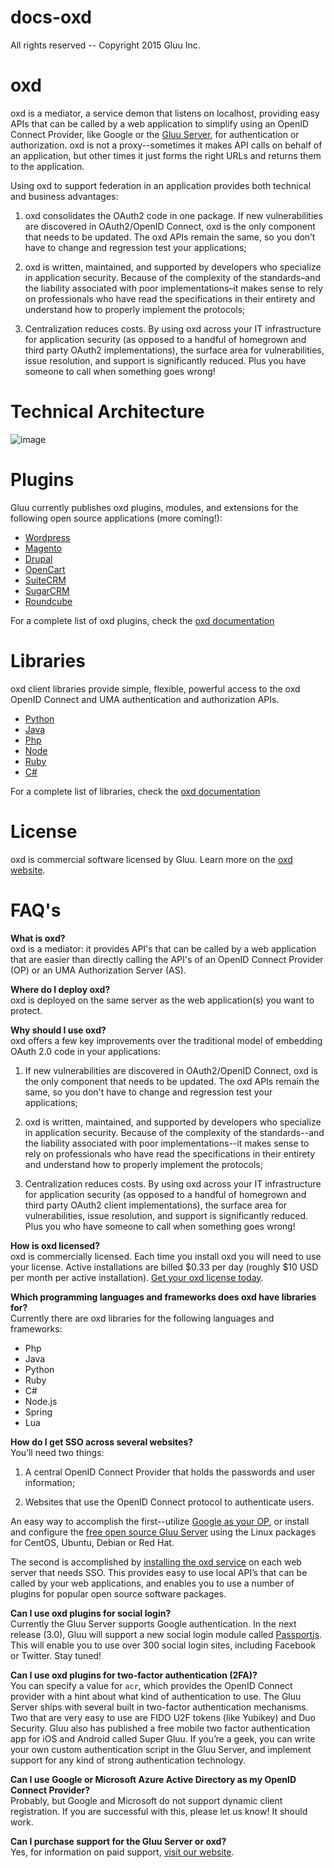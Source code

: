 # docs-oxd
All rights reserved -- Copyright 2015 Gluu Inc.

# oxd

oxd is a mediator, a service demon that listens on localhost, providing easy APIs that can be called by a web application to simplify using an OpenID Connect Provider, like Google or the [Gluu Server](http://gluu.org/docs), for authentication or authorization. oxd is not a proxy--sometimes it makes API calls on behalf of an application, but other times it just forms the right URLs and returns them to the application.

Using oxd to support federation in an application provides both technical and business advantages:

1. oxd consolidates the OAuth2 code in one package. If new vulnerabilities are discovered in OAuth2/OpenID Connect, oxd is the only component that needs to be updated. The oxd APIs remain the same, so you don’t have to change and regression test your applications;       

2. oxd is written, maintained, and supported by developers who specialize in application security. Because of the complexity of the standards–and the liability associated with poor implementations–it makes sense to rely on professionals who have read the specifications in their entirety and understand how to properly implement the protocols;       


3. Centralization reduces costs. By using oxd across your IT infrastructure for application security (as opposed to a handful of homegrown and third party OAuth2 implementations), the surface area for vulnerabilities, issue resolution, and support is significantly reduced. Plus you have someone to call when something goes wrong!       

# Technical Architecture
![image](https://raw.githubusercontent.com/GluuFederation/docs-oxd/master/sources/img/Overview.jpg)

# Plugins

Gluu currently publishes oxd plugins, modules, and extensions for the following open source applications (more coming!):      
- [Wordpress](https://oxd.gluu.org/docs/plugin/wordpress/)      
- [Magento](https://oxd.gluu.org/docs/plugin/magento/)       
- [Drupal](https://oxd.gluu.org/docs/plugin/drupal/)       
- [OpenCart](https://oxd.gluu.org/docs/plugin/opencart/)       
- [SuiteCRM](https://oxd.gluu.org/docs/plugin/suitecrm/)       
- [SugarCRM](https://oxd.gluu.org/docs/plugin/sugarcrm/)       
- [Roundcube](https://oxd.gluu.org/docs/plugin/roundcube/)       

For a complete list of oxd plugins, check the [oxd documentation](http://oxd.gluu.org/docs)

# Libraries
oxd client libraries provide simple, flexible, powerful access to the oxd OpenID Connect and UMA authentication and authorization APIs.     
- [Python](https://oxd.gluu.org/docs/libraries/python/index.md)       
- [Java](https://oxd.gluu.org/docs/libraries/java/index.md)       
- [Php](https://oxd.gluu.org/docs/libraries/php/index.md)       
- [Node](https://oxd.gluu.org/docs/libraries/node/index.md)       
- [Ruby](https://oxd.gluu.org/docs/libraries/rube/index.md)       
- [C#](https://oxd.gluu.org/docs/libraries/csharp/index.md)       

For a complete list of libraries, check the [oxd documentation](http://oxd.gluu.org/docs)

# License
oxd is commercial software licensed by Gluu. Learn more on the [oxd website](https://oxd.gluu.org).

# FAQ's
**What is oxd?**       
oxd is a mediator: it provides API's that can be called by a web application that are easier than directly calling the API's of an OpenID Connect Provider (OP) or an UMA Authorization Server (AS).

**Where do I deploy oxd?**    
oxd is deployed on the same server as the web application(s) you want to protect.

**Why should I use oxd?**     
oxd offers a few key improvements over the traditional model of embedding OAuth 2.0 code in your applications:

1. If new vulnerabilities are discovered in OAuth2/OpenID Connect, oxd is the only component that needs to be updated. The oxd APIs remain the same, so you don't have to change and regression test your applications;     

2. oxd is written, maintained, and supported by developers who specialize in application security. Because of the complexity of the standards--and the liability associated with poor implementations--it makes sense to rely on professionals who have read the specifications in their entirety and understand how to properly implement the protocols;     

3. Centralization reduces costs. By using oxd across your IT infrastructure for application security (as opposed to a handful of homegrown and third party OAuth2 client implementations), the surface area for vulnerabilities, issue resolution, and support is significantly reduced. Plus you who have someone to call when something goes wrong!     

**How is oxd licensed?**        
oxd is commercially licensed. Each time you install oxd you will need to use your license. Active installations are billed $0.33 per day (roughly $10 USD per month per active installation). [Get your oxd license today](http://oxd.gluu.org).  

**Which programming languages and frameworks does oxd have libraries for?**        
Currently there are oxd libraries for the following languages and frameworks:    

- Php   
- Java    
- Python    
- Ruby    
- C#     
- Node.js    
- Spring    
- Lua     

**How do I get SSO across several websites?**                
You’ll need two things:     

1. A central OpenID Connect Provider that holds the passwords and user information;     

2. Websites that use the OpenID Connect protocol to authenticate users.     

An easy way to accomplish the first--utilize [Google as your OP](https://oxd.gluu.org/docs/conf/#using-google-as-an-openid-provider), or install and configure the [free open source Gluu Server](http://gluu.org/docs/deployment) using the Linux packages for CentOS, Ubuntu, Debian or Red Hat. 

The second is accomplished by [installing the oxd service](https://oxd.gluu.org/docs/oxdserver/install/) on each web server that needs SSO. This provides easy to use local API’s that can be called by your web applications, and enables you to use a number of plugins for popular open source software packages.

**Can I use oxd plugins for social login?**    
Currently the Gluu Server supports Google authentication. In the next release (3.0), Gluu will support a new social login module called [Passportjs](http://passportjs.org). This will enable you to use over 300 social login sites, including Facebook or Twitter. Stay tuned!

**Can I use oxd plugins for two-factor authentication (2FA)?**    
You can specify a value for `acr`, which provides the OpenID Connect provider with a hint about what kind of authentication to use. The Gluu Server ships with several built in two-factor authentication mechanisms. Two that are very easy to use are FIDO U2F tokens (like Yubikey) and Duo Security. Gluu also has published a free mobile two factor authentication app for iOS and Android called Super Gluu. If you’re a geek, you can write your own custom authentication script in the Gluu Server, and implement support for any kind of strong authentication technology.

**Can I use Google or Microsoft Azure Active Directory as my OpenID Connect Provider?**    
Probably, but Google and Microsoft do not support dynamic client registration. If you are successful with this, please let us know! It should work.

**Can I purchase support for the Gluu Server or oxd?**    
Yes, for information on paid support, [visit our website](http://gluu.org/pricing).

